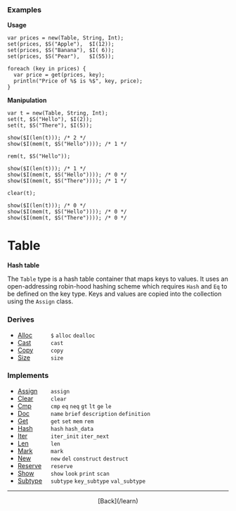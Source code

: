   <div class="row">
  <div class="col-xs-6 col-md-6">

### Examples

__Usage__

    var prices = new(Table, String, Int);
    set(prices, $S("Apple"),  $I(12));
    set(prices, $S("Banana"), $I( 6));
    set(prices, $S("Pear"),   $I(55));
    
    foreach (key in prices) {
      var price = get(prices, key);
      println("Price of %$ is %$", key, price);
    }
    

__Manipulation__

    var t = new(Table, String, Int);
    set(t, $S("Hello"), $I(2));
    set(t, $S("There"), $I(5));
    
    show($I(len(t))); /* 2 */
    show($I(mem(t, $S("Hello")))); /* 1 */
    
    rem(t, $S("Hello"));
    
    show($I(len(t))); /* 1 */
    show($I(mem(t, $S("Hello")))); /* 0 */
    show($I(mem(t, $S("There")))); /* 1 */
    
    clear(t);
    
    show($I(len(t))); /* 0 */
    show($I(mem(t, $S("Hello")))); /* 0 */
    show($I(mem(t, $S("There")))); /* 0 */
    



  </div>
  <div class="col-xs-6 col-md-6">

# Table
__Hash table__

The `Table` type is a hash table container that maps keys to values. It uses an open-addressing robin-hood hashing scheme which requires `Hash` and `Eq` to be defined on the key type. Keys and values are copied into the collection using the `Assign` class.

### Derives

* <span style="width:75px; float:left;">[Alloc](/learn/alloc)</span>`$` `alloc` `dealloc` 
* <span style="width:75px; float:left;">[Cast](/learn/cast)</span>`cast` 
* <span style="width:75px; float:left;">[Copy](/learn/copy)</span>`copy` 
* <span style="width:75px; float:left;">[Size](/learn/size)</span>`size` 
### Implements

* <span style="width:75px; float:left;">[Assign](/learn/assign)</span>`assign` 
* <span style="width:75px; float:left;">[Clear](/learn/clear)</span>`clear` 
* <span style="width:75px; float:left;">[Cmp](/learn/cmp)</span>`cmp` `eq` `neq` `gt` `lt` `ge` `le` 
* <span style="width:75px; float:left;">[Doc](/learn/doc)</span>`name` `brief` `description` `definition` 
* <span style="width:75px; float:left;">[Get](/learn/get)</span>`get` `set` `mem` `rem` 
* <span style="width:75px; float:left;">[Hash](/learn/hash)</span>`hash` `hash_data` 
* <span style="width:75px; float:left;">[Iter](/learn/iter)</span>`iter_init` `iter_next` 
* <span style="width:75px; float:left;">[Len](/learn/len)</span>`len` 
* <span style="width:75px; float:left;">[Mark](/learn/mark)</span>`mark` 
* <span style="width:75px; float:left;">[New](/learn/new)</span>`new` `del` `construct` `destruct` 
* <span style="width:75px; float:left;">[Reserve](/learn/reserve)</span>`reserve` 
* <span style="width:75px; float:left;">[Show](/learn/show)</span>`show` `look` `print` `scan` 
* <span style="width:75px; float:left;">[Subtype](/learn/subtype)</span>`subtype` `key_subtype` `val_subtype` 

* * *

  <p style="text-align:center;">
[Back](/learn)
  </p>

  </div>
  </div>
